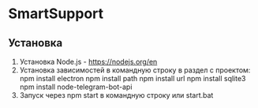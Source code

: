 # SmartSupport

## Установка
1. Установка Node.js - https://nodejs.org/en
2. Установка зависимостей в командную строку в раздел с проектом:
  npm install electron
  npm install path
  npm install url
  npm install sqlite3
  npm install node-telegram-bot-api
3. Запуск через npm start в командную строку или start.bat
